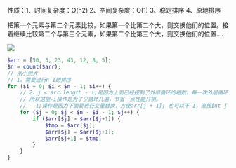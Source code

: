 性质：1、时间复杂度：O(n2)  2、空间复杂度：O(1)  3、稳定排序  4、原地排序

把第一个元素与第二个元素比较，如果第一个比第二个大，则交换他们的位置。接着继续比较第二个与第三个元素，如果第二个比第三个大，则交换他们的位置….

![](https://ws4.sinaimg.cn/large/006tKfTcly1g0f21ub7l2g30m908rjuu.gif)





```php
$arr = [50, 3, 23, 43, 12, 8, 5];
$n = count($arr);
// 从小到大
// 1、需要进行n-1趟排序
for ($i = 0; $i < $n - 1; $i++) {
    // 2、j < arr.length - i;是因为上面已经控制了外层循环的趟数，每一次外层循环都会找到一个最小数字并放到了最左侧。
    // 所以这里-i操作是为了少循环几遍，节省一点性能开销。
    // - 1;操作是因为下面要进行变量替换，方便arr[j + 1]; 也可以不-1，直接int j = 1;开始，然后下面arr[j - 1] > arr[j]，一样的道理
    for ($j = 0; $j < $n - $i - 1; $j++) {
        if ($arr[$j] > $arr[$j+1]) {
            $tmp = $arr[$j];
            $arr[$j] = $arr[$j+1];
            $arr[$j+1] = $tmp;
        }
    }
}
```

